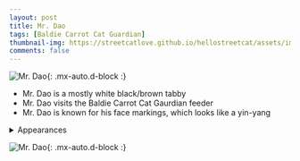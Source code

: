 ```yaml
---
layout: post
title: Mr. Dao
tags: [Baldie Carrot Cat Guardian]
thumbnail-img: https://streetcatlove.github.io/hellostreetcat/assets/img/mr_dao.png
comments: false
---
```


![Mr. Dao](https://streetcatlove.github.io/hellostreetcat/assets/img/mr_dao.png){: .mx-auto.d-block :}

* Mr. Dao is a mostly white black/brown tabby
* Mr. Dao visits the Baldie Carrot Cat Gaurdian feeder
* Mr. Dao is known for his face markings, which looks like a yin-yang

<details>
<summary>Appearances</summary>
<ul>
	<li><a href="https://youtu.be/GTlM8umxdA4?si=BhEAap9lnn3YTh1w&t=12933">3/17/24 03:33</a></li>
	<li><a href="https://youtu.be/Ltter7LYG20?si=zI9yExLFuuzhO_fm&t=5388">8/14/24 02:08</a></li>
	<li><a href="https://youtu.be/Tk7LoOQnsng?si=dARgfkm1mR_D0mlT&t=27230">8/21/24 19:38</a></li>
</ul>
</details>

![Mr. Dao](https://streetcatlove.github.io/hellostreetcat/assets/img/mr_dao0.png){: .mx-auto.d-block :}
